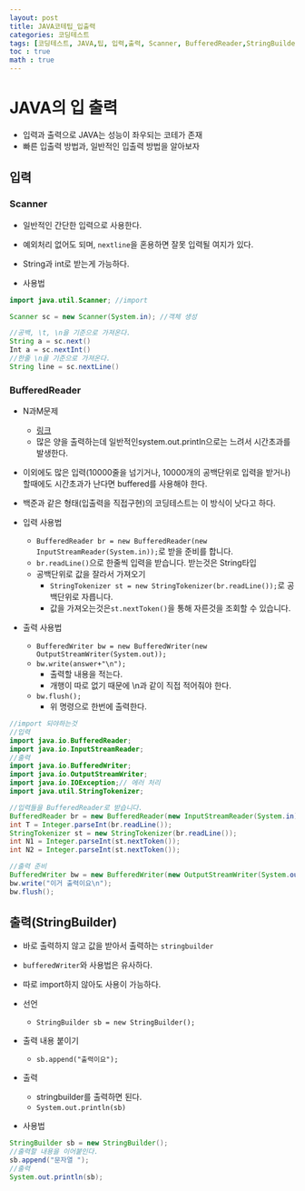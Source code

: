 ```yaml
---
layout: post
title: JAVA코테팁_입출력
categories: 코딩테스트
tags: [코딩테스트, JAVA,팁, 입력,출력, Scanner, BufferedReader,StringBuilder]
toc : true
math : true
---
```


# JAVA의 입 출력
- 입력과 출력으로 JAVA는 성능이 좌우되는 코테가 존재
- 빠른 입출력 방법과, 일반적인 입출력 방법을 알아보자

## 입력
### Scanner
- 일반적인 간단한 입력으로 사용한다.
- 예외처리 없어도 되며, `nextline`을 혼용하면 잘못 입력될 여지가 있다.
- String과 int로 받는게 가능하다.


-  사용법

```java
import java.util.Scanner; //import

Scanner sc = new Scanner(System.in); //객체 생성

//공백, \t, \n을 기준으로 가져온다.
String a = sc.next()
Int a = sc.nextInt()
//한줄 \n을 기준으로 가져온다.
String line = sc.nextLine()
```

### BufferedReader
- N과M문제
  - [링크](https://www.acmicpc.net/problem/15665)
  - 많은 양을 출력하는데 일반적인system.out.println으로는 느려서 시간초과를 발생한다.
- 이외에도 많은 입력(10000줄을 넘기거나, 10000개의 공백단위로 입력을 받거나)할때에도 시간초과가 난다면 buffered를 사용해야 한다.
- 백준과 같은 형태(입출력을 직접구현)의 코딩테스트는 이 방식이 낫다고 하다.

- 입력 사용법
  - `BufferedReader br = new BufferedReader(new InputStreamReader(System.in));`로 받을 준비를 합니다.
  - `br.readLine()`으로 한줄씩 입력을 받습니다. 받는것은 String타입
  - 공백단위로 값을 잘라서 가져오기
    - `StringTokenizer st = new StringTokenizer(br.readLine());`로 공백단위로 자릅니다.
    - 값을 가져오는것은`st.nextToken()`을 통해 자른것을 조회할 수 있습니다.
- 출력 사용법
  - `BufferedWriter bw = new BufferedWriter(new OutputStreamWriter(System.out));`
  - `bw.write(answer+"\n");`
    - 출력할 내용을 적는다.
    - 개행이 따로 없기 때문에 \n과 같이 직접 적어줘야 한다.
  - `bw.flush();`
    - 위 명령으로 한번에 출력한다.

```java
//import 되야하는것
//입력
import java.io.BufferedReader;
import java.io.InputStreamReader;
//출력
import java.io.BufferedWriter;
import java.io.OutputStreamWriter;
import java.io.IOException;// 에러 처리
import java.util.StringTokenizer;

//입력들을 BufferedReader로 받습니다.
BufferedReader br = new BufferedReader(new InputStreamReader(System.in));
int T = Integer.parseInt(br.readLine());
StringTokenizer st = new StringTokenizer(br.readLine());
int N1 = Integer.parseInt(st.nextToken());
int N2 = Integer.parseInt(st.nextToken());

//출력 준비
BufferedWriter bw = new BufferedWriter(new OutputStreamWriter(System.out));
bw.write("이거 출력이요\n");
bw.flush();
```

## 출력(StringBuilder)
- 바로 출력하지 않고 값을 받아서 출력하는 `stringbuilder`
- `bufferedWriter`와 사용법은 유사하다.
- 따로 import하지 않아도 사용이 가능하다.
- 선언
  - `StringBuilder sb = new StringBuilder();`
- 출력 내용 붙이기
  - `sb.append("출력이요");`
- 출력
  - stringbuilder를 출력하면 된다.
  - `System.out.println(sb)`

- 사용법

```java
StringBuilder sb = new StringBuilder();
//출력할 내용을 이어붙인다.
sb.append("문자열 ");
//출력
System.out.println(sb);

```
